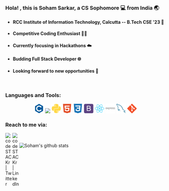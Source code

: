 ### Hola! , this is Soham Sarkar, a CS Sophomore 💻 from India 🌏

- #### RCC Institute of Information Technology, Calcutta -- B.Tech CSE '23 🏫
- #### Competitive Coding Enthusiast 👨‍💻
- #### Currently focusing in Hackathons ☁️
- #### Budding Full Stack Developer 🌐
- #### Looking forward to new opportunities 🚪

<br />

### Languages and Tools:

<p align="center">
  <img height="30" src="https://github.com/devicons/devicon/blob/master/icons/c/c-plain.svg">
  <img height="30" src="https://github.com/konpa/devicon/blob/master/icons/cplusplus/cplusplus-plain.svg">
  <img height="30" src="https://github.com/devicons/devicon/blob/master/icons/python/python-plain.svg">
  <img height="30" src="https://github.com/devicons/devicon/blob/master/icons/html5/html5-plain.svg">
  <img height="30" src="https://github.com/devicons/devicon/blob/master/icons/css3/css3-plain.svg">
  <img height="30" src="https://github.com/devicons/devicon/blob/master/icons/bootstrap/bootstrap-plain.svg">
  <img height="30" src="https://github.com/devicons/devicon/blob/master/icons/react/react-original.svg">
  <img height="30" src="https://github.com/devicons/devicon/blob/master/icons/express/express-original-wordmark.svg">
  <img height="30" src="https://github.com/devicons/devicon/blob/master/icons/mysql/mysql-plain.svg">
  <img height="30" src="https://github.com/devicons/devicon/blob/master/icons/git/git-plain.svg">
</p>


### Reach to me via:
[<img align="left" alt="codeSTACKr | Twitter" width="22px" src="https://cdn.jsdelivr.net/npm/simple-icons@v3/icons/twitter.svg" />](https://twitter.com/SoH2k1_/)
[<img align="left" alt="codeSTACKr | LinkedIn" width="22px" src="https://cdn.jsdelivr.net/npm/simple-icons@v3/icons/linkedin.svg" />](https://www.linkedin.com/in/soham-sarkar-170212191/)

<br />

![Soham's github stats](https://github-readme-stats.vercel.app/api?username=soham-sarkar&show_icons=true&hide_border=true)
